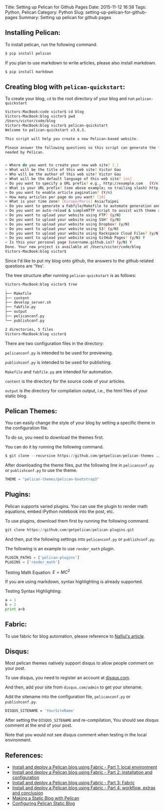 Title: Setting up Pelican for Github Pages
Date: 2015-11-12 16:38
Tags: Python, Pelican
Category: Python
Slug: setting-up-pelican-for-github-pages
Summary: Setting up pelican for github pages


## Installing Pelican:

To install pelican, run the following command.

```python
$ pip install pelican
```

If you plan to use markdown to write articles, please also install markdown.

```python
$ pip install markdown
```

## Creating blog with `pelican-quickstart`:

To create your blog, `cd` to the root directory of your blog and run `pelican-quickstart`

```bash
Victors-MacBook:code victor$ cd blog
Victors-MacBook:blog victor$ pwd
/Users/victor/code/blog
Victors-MacBook:blog victor$ pelican-quickstart
Welcome to pelican-quickstart v3.6.3.

This script will help you create a new Pelican-based website.

Please answer the following questions so this script can generate the files
needed by Pelican.


> Where do you want to create your new web site? [.]
> What will be the title of this web site? Victor Gau
> Who will be the author of this web site? Victor Gau
> What will be the default language of this web site? [en]
> Do you want to specify a URL prefix? e.g., http://example.com   (Y/n)
> What is your URL prefix? (see above example; no trailing slash) http://victorgau.github.io
> Do you want to enable article pagination? (Y/n)
> How many articles per page do you want? [10]
> What is your time zone? [Europe/Paris] Asia/Taipei
> Do you want to generate a Fabfile/Makefile to automate generation and publishing? (Y/n)
> Do you want an auto-reload & simpleHTTP script to assist with theme and site development? (Y/n)
> Do you want to upload your website using FTP? (y/N)
> Do you want to upload your website using SSH? (y/N)
> Do you want to upload your website using Dropbox? (y/N)
> Do you want to upload your website using S3? (y/N)
> Do you want to upload your website using Rackspace Cloud Files? (y/N)
> Do you want to upload your website using GitHub Pages? (y/N) Y
> Is this your personal page (username.github.io)? (y/N) Y
Done. Your new project is available at /Users/victor/code/blog
Victors-MacBook:blog victor$
```

Since I'd like to put my blog onto github, the answers to the github related questions are 'Yes'.

The tree structure after running `pelican-quickstart` is as follows:

```bash
Victors-MacBook:blog victor$ tree
.
├── Makefile
├── content
├── develop_server.sh
├── fabfile.py
├── output
├── pelicanconf.py
└── publishconf.py

2 directories, 5 files
Victors-MacBook:blog victor$
```

There are two configuration files in the directory:

`pelicanconf.py` is intended to be used for previewing.

`publishconf.py` is intended to be used for publishing.


`Makefile` and `fabfile.py` are intended for automation.

`content` is the directory for the source code of your articles.

`output` is the directory for compilation output, i.e., the html files of your static blog.


## Pelican Themes:

You can easily change the style of your blog by setting a specific theme in the configuration file.

To do so, you need to download the themes first.

You can do it by running the following command.

```python
$ git clone --recursive https://github.com/getpelican/pelican-themes ./pelican-themes
```

After downloading the theme files, put the following line in `pelicanconf.py` or `publishconf.py` to use the theme.

```python
THEME = "pelican-themes/pelican-bootstrap3"
```


## Plugins:

Pelican supports varied plugins.  You can use the plugin to render math equations, embed iPython notebook into the post, etc.

To use plugins, download them first by running the following command.

```python
git clone https://github.com/getpelican/pelican-plugins.git
```

And then, put the following settings into `pelicanconf.py` or `publishconf.py`.

The following is an example to use `render_math` plugin.


```python
PLUGIN_PATHS = ['pelican-plugins']
PLUGINS = ['render_math']
```

Testing Math Equation: $E=MC^2$

If you are using markdown, syntax highlighting is already supported.

Testing Syntax Highlighting:

```python
a = 1
b = 2
print a+b
```

## Fabric:

To use fabric for blog automation, please reference to [Nafiul's article](http://nafiulis.me/making-a-static-blog-with-pelican.html).


## Disqus:

Most pelican themes natively support disqus to allow people comment on your post.

To use disqus, you need to register an account at [disqus.com](https://disqus.com/).

And then, add your site from `disqus.com/admin` to get your sitename.

Add the sitename into the configuration file, `pelicanconf.py` or `publishconf.py`.

```bash
DISQUS_SITENAME = 'YourSiteName'
```

After setting the `DISQUS_SITENAME` and re-compilation, You should see disqus comment at the end of your post.

Note that you would not see disqus comment when testing in the local environment.


## References:

* [Install and deploy a Pelican blog using Fabric - Part 1: local environment](http://blog.osteel.me/posts/2015/02/24/install-and-deploy-a-pelican-blog-using-fabric-part-1-local-environment.html)
* [Install and deploy a Pelican blog using Fabric - Part 2: installation and configuration](http://blog.osteel.me/posts/2015/02/26/install-and-deploy-a-pelican-blog-using-fabric-part-2-installation-and-configuration.html)
* [Install and deploy a Pelican blog using Fabric - Part 3: Fabric](http://blog.osteel.me/posts/2015/03/02/install-and-deploy-a-pelican-blog-using-fabric-part-3-fabric.html)
* [Install and deploy a Pelican blog using Fabric - Part 4: workflow, extras and conclusion](http://blog.osteel.me/posts/2015/03/04/install-and-deploy-a-pelican-blog-using-fabric-part-4-workflow-extras-and-conclusion.html)
* [Making a Static Blog with Pelican](http://nafiulis.me/making-a-static-blog-with-pelican.html)
* [Configuring Pelican Static Blog](http://pbpython.com/pelican-config.html)
